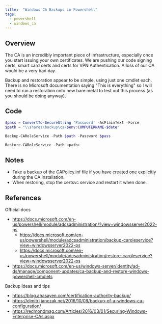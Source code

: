 ```yaml
---
title:  "Windows CA Backups in Powershell"
tags:
  - powershell
  - windows_ca
---
```

## Overview
The CA is an incredibly important piece of infrastructure, especially once you start issuing your own certificates. We are pushing our code signing certs, smart card certs and certs for VPN Authentication. A loss of our CA would be a very bad day. 

Backup and restoration appear to be simple, using just one cmdlet each. There is no Microsoft documentation saying "This is everything" so I will need to run a restoration onto new bare metal to test out this process (as you should be doing anyway).

## Code
```powershell
$pass = ConvertTo-SecureString 'Password' -AsPlainText -Force
$path = "\\shares\backup\ca\$env:COMPUTERNAME-$date"

Backup-CARoleService -Path $path -Password $pass
```

```powershell
Restore-CARoleService -Path <path>
```

## Notes
* Take a backup of the CAPolicy.inf file if you have created one explicitly during the CA installation.
* When restoring, stop the certsvc service and restart it when done.

## References
Official docs
* https://docs.microsoft.com/en-us/powershell/module/adcsadministration/?view=windowsserver2022-ps
    * https://docs.microsoft.com/en-us/powershell/module/adcsadministration/backup-caroleservice?view=windowsserver2022-ps
    * https://docs.microsoft.com/en-us/powershell/module/adcsadministration/restore-caroleservice?view=windowsserver2022-ps
* https://docs.microsoft.com/en-us/windows-server/identity/ad-ds/manage/component-updates/ca-backup-and-restore-windows-powershell-cmdlets

Backup ideas and tips
* https://blog.ahasayen.com/certification-authority-backup/
* https://dimitri.janczak.net/2016/10/08/backup-of-a-windows-ca-configuration/
* https://redmondmag.com/Articles/2016/03/01/Securing-Windows-Enterprise-CAs.aspx